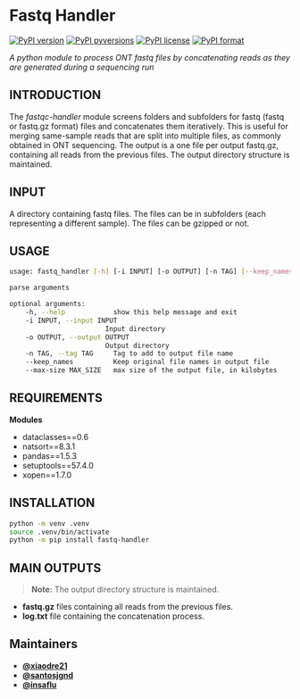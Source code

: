 # Fastq Handler

[![PyPI version](https://badge.fury.io/py/fastq-handler.svg)](https://badge.fury.io/py/fastq-handler)
[![PyPI pyversions](https://img.shields.io/pypi/pyversions/fastq-handler.svg)](https://pypi.python.org/pypi/fastq-handler/)
[![PyPI license](https://img.shields.io/pypi/l/fastq-handler.svg)](https://pypi.python.org/pypi/fastq-handler/)
[![PyPI format](https://img.shields.io/pypi/format/fastq-handler.svg)](https://pypi.python.org/pypi/fastq-handler/)

_A python module to process ONT fastq files by concatenating reads as they are generated during a sequencing run_

## INTRODUCTION

The _fastqc-handler_ module screens folders and subfolders for fastq (fastq or fastq.gz format) files and concatenates them iteratively. This is useful for merging same-sample reads that are split into multiple files, as commonly obtained in ONT sequencing. The output is a one file per
output fastq.gz, containing all reads from the previous files. The output directory structure is maintained.

## INPUT

A directory containing fastq files. The files can be in subfolders (each representing a different sample). The files can be gzipped or not.

## USAGE

```bash
usage: fastq_handler [-h] [-i INPUT] [-o OUTPUT] [-n TAG] [--keep_names]

parse arguments

optional arguments:
    -h, --help            show this help message and exit
    -i INPUT, --input INPUT
                        Input directory
    -o OUTPUT, --output OUTPUT
                        Output directory
    -n TAG, --tag TAG     Tag to add to output file name
    --keep_names          Keep original file names in output file
    --max-size MAX_SIZE   max size of the output file, in kilobytes
```

## REQUIREMENTS

**Modules**

- dataclasses==0.6
- natsort==8.3.1
- pandas==1.5.3
- setuptools==57.4.0
- xopen==1.7.0

## INSTALLATION

```bash
python -m venv .venv
source .venv/bin/activate
python -m pip install fastq-handler
```

## MAIN OUTPUTS

> **Note:** The output directory structure is maintained.

- **fastq.gz** files containing all reads from the previous files.
- **log.txt** file containing the concatenation process.

## Maintainers

- [**@xiaodre21**](https://github.com/xiaodre21)
- [**@santosjgnd**](https://github.com/SantosJGND)
- [**@insaflu**](https://github.com/insapathogenomics)
